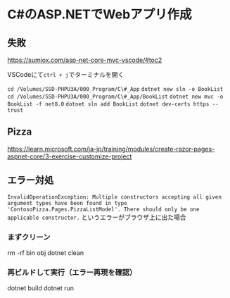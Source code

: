 # C#のASP.NETでWebアプリ作成

## 失敗
https://sumiox.com/asp-net-core-mvc-vscode/#toc2

VSCodeにて`ctrl + j`でターミナルを開く

`cd /Volumes/SSD-PHPU3A/000_Program/C\#_App`
`dotnet new sln -o BookList`
`cd /Volumes/SSD-PHPU3A/000_Program/C\#_App/BookList`
`dotnet new mvc -o BookList -f net8.0`
`dotnet sln add BookList`
`dotnet dev-certs https --trust`


## Pizza

https://learn.microsoft.com/ja-jp/training/modules/create-razor-pages-aspnet-core/3-exercise-customize-project

## エラー対処

`InvalidOperationException: Multiple constructors accepting all given argument types have been found in type 'ContosoPizza.Pages.PizzaListModel'. There should only be one applicable constructor.`
というエラーがブラウザ上に出た場合

### まずクリーン
rm -rf bin obj
dotnet clean

### 再ビルドして実行（エラー再現を確認）
dotnet build
dotnet run


